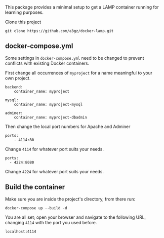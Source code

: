 This package provides a minimal setup to get a LAMP container running for learning purposes.

Clone this project

    git clone https://github.com/a3gz/docker-lamp.git

## docker-compose.yml

Some settings in `docker-compose.yml` need to be changed to prevent conflicts with existing Docker containers.

First change all occurrences of `myproject` for a name meaningful to your own project. 

    backend:
        container_name: myproject

    mysql:
        container_name: myproject-mysql

    adminer:
        container_name: myproject-dbadmin

Then change the local port numbers for Apache and Adminer

    ports:
        - 4114:80

Change `4114` for whatever port suits your needs.

    ports:
      - 4224:8080

Change `4224` for whatever port suits your needs.


## Build the container

Make sure you are inside the project's directory, from there run:

    docker-compose up --build -d

You are all set; open your browser and navigate to the following URL, changing `4114` with the port you used before.

    localhost:4114

